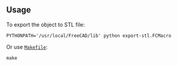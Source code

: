 ## Usage

To export the object to STL file:

```console
PYTHONPATH='/usr/local/FreeCAD/lib' python export-stl.FCMacro
```

Or use [`Makefile`](Makefile):

```console
make
```
